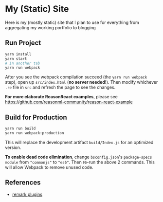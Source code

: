 # My (Static) Site

Here is my (mostly static) site that I plan to use for everything from aggregating my working portfolio to blogging


## Run Project

```sh
yarn install
yarn start
# in another tab
yarn run webpack
```

After you see the webpack compilation succeed (the `yarn run webpack` step), open up `src/index.html` (**no server needed!**). Then modify whichever `.re` file in `src` and refresh the page to see the changes.

**For more elaborate ReasonReact examples**, please see https://github.com/reasonml-community/reason-react-example

## Build for Production

```sh
yarn run build
yarn run webpack:production
```

This will replace the development artifact `build/Index.js` for an optimized version.

**To enable dead code elimination**, change `bsconfig.json`'s `package-specs` `module` from `"commonjs"` to `"es6"`. Then re-run the above 2 commands. This will allow Webpack to remove unused code.

## References

- [remark plugins](https://github.com/remarkjs/remark/blob/master/doc/plugins.md)